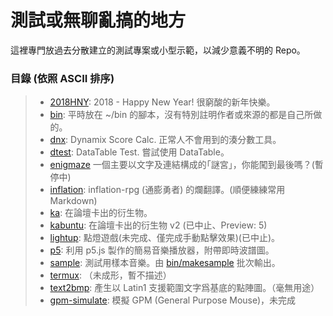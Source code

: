 # 測試或無聊亂搞的地方
這裡專門放過去分散建立的測試專案或小型示範，以減少意義不明的 Repo。

### 目錄 (依照 ASCII 排序)
<!-- [Display text](Link): Short Description. -->
> * [2018HNY](2018HNY): 2018 - Happy New Year! 很窮酸的新年快樂。
> * [bin](bin): 平時放在 ~/bin 的腳本，沒有特別註明作者或來源的都是自己所做的。
> * [dnx](dnx): Dynamix Score Calc. 正常人不會用到的湊分數工具。
> * [dtest](dtest): DataTable Test. 嘗試使用 DataTable。
> * [enigmaze](enigmaze) 一個主要以文字及連結構成的｢謎宮｣，你能闖到最後嗎？(暫停中)
> * [inflation](inflation): inflation-rpg (通膨勇者) 的爛翻譯。(順便練練常用 Markdown)
> * [ka](ka): 在論壇卡出的衍生物。
> * [kabuntu](kabuntu): 在論壇卡出的衍生物 v2 (已中止、Preview: 5)
> * [lightup](lightup): 點燈遊戲(未完成、僅完成手動點擊效果)(已中止)。
> * [p5](p5): 利用 p5.js 製作的簡易音樂播放器，附帶即時波譜圖。
> * [sample](sample): 測試用樣本音樂。由 [bin/makesample](/bin/makesample) 批次輸出。
> * [termux](termux): （未成形，暫不描述）
> * [text2bmp](text2bmp): 產生以 Latin1 支援範圍文字爲基底的點陣圖。（毫無用途）
> * [gpm-simulate](gpm-simulate): 模擬 GPM (General Purpose Mouse)，未完成